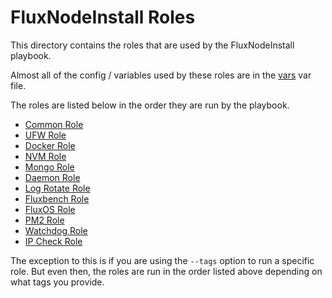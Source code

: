 FluxNodeInstall Roles
=====================
This directory contains the roles that are used by the FluxNodeInstall playbook.

Almost all of the config / variables used by these roles are in the [vars](../vars.yml) var file.

The roles are listed below in the order they are run by the playbook.
- [Common Role](common/)
- [UFW Role](ufw/)
- [Docker Role](docker/)
- [NVM Role](nvm/)
- [Mongo Role](mongo/)
- [Daemon Role](daemon/)
- [Log Rotate Role](logrotate/)
- [Fluxbench Role](fluxbench/)
- [FluxOS Role](flux_os/)
- [PM2 Role](pm2/)
- [Watchdog Role](watchdog/)
- [IP Check Role](ip_check/)

The exception to this is if you are using the `--tags` option to run a specific role. But even then, the roles are run in the order listed above depending on what tags you provide.
